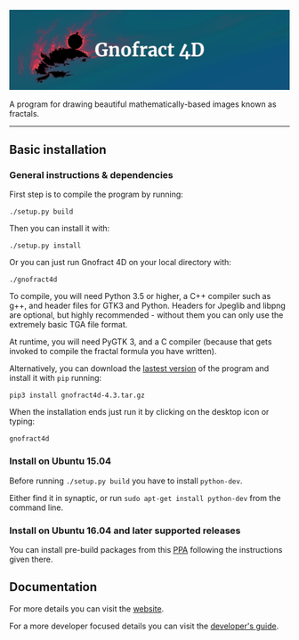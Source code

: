 ![Gnofract 4d](./gnofract-4d.png)

A program for drawing beautiful mathematically-based images known as fractals.

---

## Basic installation

### General instructions & dependencies

First step is to compile the program by running:

```
./setup.py build
```

Then you can install it with:

```
./setup.py install
```

Or you can just run Gnofract 4D on your local directory with:

```
./gnofract4d
```

To compile, you will need Python 3.5 or higher, a C++ compiler such as g++, and header files for GTK3 and Python. Headers for Jpeglib and libpng are optional, but highly recommended - without them you can only use the extremely basic TGA file format.

At runtime, you will need PyGTK 3, and a C compiler (because that gets invoked to compile the fractal formula you have written).

Alternatively, you can download the [lastest version](https://github.com/fract4d/gnofract4d/releases) of the program and install it with `pip` running:

```
pip3 install gnofract4d-4.3.tar.gz
```

When the installation ends just run it by clicking on the desktop icon or typing:

```
gnofract4d
```

### Install on Ubuntu 15.04

Before running `./setup.py build` you have to install `python-dev`.

Either find it in synaptic, or run `sudo apt-get install python-dev` from the command line.

### Install on Ubuntu 16.04 and later supported releases

You can install pre-build packages from this [PPA](https://launchpad.net/~renbag/+archive/ubuntu/gnofract4d) following the instructions given there.

## Documentation

For more details you can visit the [website](https://fract4d.github.io/gnofract4d).

For a more developer focused details you can visit the [developer's guide](https://github.com/fract4d/gnofract4d/doc/developers-guide/index.md).
